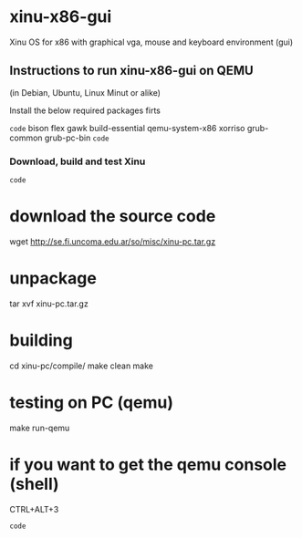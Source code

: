 # xinu-x86-gui
Xinu OS for x86 with graphical vga, mouse and keyboard environment (gui)

## Instructions to run xinu-x86-gui on QEMU

(in Debian, Ubuntu, Linux Minut or alike)

Install the below required packages firts

`code`
bison
flex
gawk
build-essential
qemu-system-x86
xorriso
grub-common
grub-pc-bin
`code`



### Download, build and test Xinu

`code`
# download the source code
wget http://se.fi.uncoma.edu.ar/so/misc/xinu-pc.tar.gz

# unpackage
tar xvf xinu-pc.tar.gz

# building
cd xinu-pc/compile/
make clean
make

# testing on PC (qemu)
make run-qemu

# if you want to get the qemu console (shell)
CTRL+ALT+3

`code`



